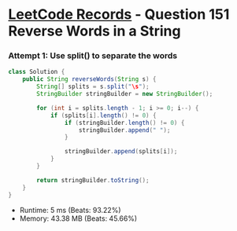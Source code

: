 # [LeetCode Records](../../README.md) - Question 151 Reverse Words in a String

### Attempt 1: Use split() to separate the words
```java
class Solution {
    public String reverseWords(String s) {
        String[] splits = s.split("\s");
        StringBuilder stringBuilder = new StringBuilder();

        for (int i = splits.length - 1; i >= 0; i--) {
            if (splits[i].length() != 0) {
                if (stringBuilder.length() != 0) {
                    stringBuilder.append(" ");
                }

                stringBuilder.append(splits[i]);
            }
        }

        return stringBuilder.toString();
    }
}
```
- Runtime: 5 ms (Beats: 93.22%)
- Memory: 43.38 MB (Beats: 45.66%)

<br>
